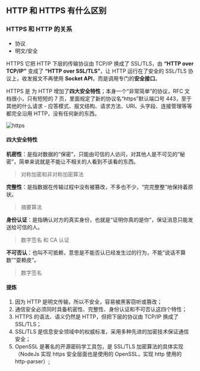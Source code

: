 ## HTTP 和 HTTPS 有什么区别

### HTTPS 和 HTTP 的关系

- 协议
- 明文/安全

HTTPS 它把 HTTP 下层的传输协议由 TCP/IP 换成了 SSL/TLS，由 **“HTTP over TCP/IP”** 变成了 **“HTTP over SSL/TLS”**，让 HTTP 运行在了安全的 SSL/TLS 协议上，收发报文不再使用 **Socket API**，而是调用专门的**安全接口**。

HTTPS 是 为 HTTP 增加了**四大安全特性**；本身一个“非常简单”的协议，RFC 文档很小，只有短短的 7 页，里面规定了新的协议名“https”默认端口号 443，至于其他的什么请求 - 应答模式、报文结构、请求方法、URI、头字段、连接管理等等都完全沿用 HTTP，没有任何新的东西。

![https](HTTPS%20和%20HTTP.jpg)

#### 四大安全特性

**机密性**：是指对数据的“保密”，只能由可信的人访问，对其他人是不可见的“秘密”，简单来说就是不能让不相关的人看到不该看的东西。

> 对称加密和非对称加密算法

**完整性**：是指数据在传输过程中没有被篡改，不多也不少，“完完整整”地保持着原状。

> 摘要算法

**身份认证**：是指确认对方的真实身份，也就是“证明你真的是你”，保证消息只能发送给可信的人。

> 数字签名 和 CA 认证

**不可否认**：也叫不可抵赖，意思是不能否认已经发生过的行为，不能“说话不算数”“耍赖皮”。

> 数字签名

#### 提炼

1. 因为 HTTP 是明文传输，所以不安全，容易被黑客窃听或篡改；
2. 通信安全必须同时具备机密性、完整性、身份认证和不可否认这四个特性；
3. HTTPS 的语法、语义仍然是 HTTP，但把下层的协议由 TCP/IP 换成了 SSL/TLS；
4. SSL/TLS 是信息安全领域中的权威标准，采用多种先进的加密技术保证通信安全；
5. OpenSSL 是著名的开源密码学工具包，是 SSL/TLS 加密算法的具体实现（NodeJs 实现 https 安全层面也是使用的 OpenSSL，实现 http 使用的 http-parser）;
